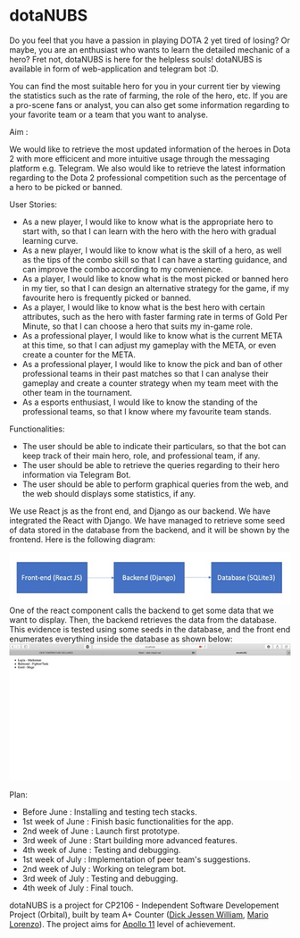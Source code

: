 # dotaNUBS

Do you feel that you have a passion in playing DOTA 2 yet tired of losing? Or maybe, you are an enthusiast
who wants to learn the detailed mechanic of a hero? Fret not, dotaNUBS is here for the helpless souls! dotaNUBS
is available in form of web-application and telegram bot :D.

You can find the most suitable hero for you in your current tier by viewing the statistics such as the rate of farming,
the role of the hero, etc. If you are a pro-scene fans or analyst, you can also get some information regarding to your 
favorite team or a team that you want to analyse.

Aim :

We would like to retrieve the most updated information of the heroes in Dota 2 with more
efficicent and more intuitive usage through the messaging platform e.g. Telegram. We also
would like to retrieve the latest information regarding to the Dota 2 professional competition
such as the percentage of a hero to be picked or banned.

User Stories: 
* As a new player, I would like to know what is the appropriate hero to start with, so that
I can learn with the hero with the hero with gradual learning curve.
* As a new player, I would like to know what is the skill of a hero, as well as the tips of
the combo skill so that I can have a starting guidance, and can improve the combo
according to my convenience.
* As a player, I would like to know what is the most picked or banned hero in my tier, so
that I can design an alternative strategy for the game, if my favourite hero is
frequently picked or banned.
* As a player, I would like to know what is the best hero with certain attributes, such as
the hero with faster farming rate in terms of Gold Per Minute, so that I can choose a
hero that suits my in-game role.
* As a professional player, I would like to know what is the current META at this time, so
that I can adjust my gameplay with the META, or even create a counter for the META.
* As a professional player, I would like to know the pick and ban of other professional
teams in their past matches so that I can analyse their gameplay and create a counter
strategy when my team meet with the other team in the tournament.
* As a esports enthusiast, I would like to know the standing of the professional teams, so
that I know where my favourite team stands.

Functionalities:

* The user should be able to indicate their particulars, so that the bot can keep track of
their main hero, role, and professional team, if any.
* The user should be able to retrieve the queries regarding to their hero information via
Telegram Bot.
* The user should be able to perform graphical queries from the web, and the web should
displays some statistics, if any.

We use React js as the front end, and Django as our backend. We have integrated the React with Django. We have managed to retrieve some seed of data stored in the database from the backend, and it will be shown by the frontend. Here is the following diagram:

![Diagram](/images/diagram.jpg)
One of the react component calls the backend to get some data that we want to display. Then, the backend retrieves the data from the database. This evidence is tested using some seeds in the database, and the front end enumerates everything inside the database as shown below:
![Output](/images/output.jpg)

Plan:

* Before June : Installing and testing tech stacks.
* 1st week of June : Finish basic functionalities for the app.
* 2nd week of June : Launch first prototype.
* 3rd week of June : Start building more advanced features.
* 4th week of June : Testing and debugging.
* 1st week of July : Implementation of peer team's suggestions.
* 2nd week of July : Working on telegram bot.
* 3rd week of July : Testing and debugging.
* 4th week of July : Final touch.


dotaNUBS is a project for CP2106 - Independent Software Developement Project (Orbital), built by team A+ Counter 
([Dick Jessen William](https://github.com/jessen11), [Mario Lorenzo](https://github.com/mario7lorenzo)). The project aims
for [Apollo 11](https://orbital.comp.nus.edu.sg/levels-of-achievement/) level of achievement. 

